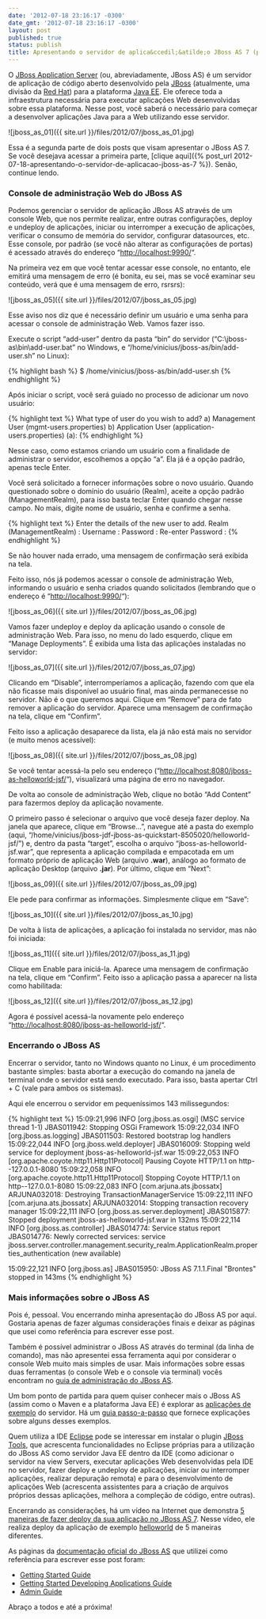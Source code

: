 ```yaml
---
date: '2012-07-18 23:16:17 -0300'
date_gmt: '2012-07-18 23:16:17 -0300'
layout: post
published: true
status: publish
title: Apresentando o servidor de aplica&ccedil;&atilde;o JBoss AS 7 (parte 2)
---
```


O [JBoss Application Server](http://www.jboss.org/jbossas/) (ou, abreviadamente, JBoss AS) é um servidor de aplicação de código aberto desenvolvido pela [JBoss](http://www.jboss.org/) (atualmente, uma divisão da [Red Hat](http://www.redhat.com/)) para a plataforma [Java EE](http://www.oracle.com/technetwork/java/javaee/). Ele oferece toda a infraestrutura necessária para executar aplicações Web desenvolvidas sobre essa plataforma. Nesse post, você saberá o necessário para começar a desenvolver aplicações Java para a Web utilizando esse servidor.

![jboss_as_01]({{ site.url }}/files/2012/07/jboss_as_01.jpg)

Essa é a segunda parte de dois posts que visam apresentar o JBoss AS 7. Se você desejava acessar a primeira parte, [clique aqui]({% post_url 2012-07-18-apresentando-o-servidor-de-aplicacao-jboss-as-7 %}). Senão, continue lendo.

### Console de administração Web do JBoss AS

Podemos gerenciar o servidor de aplicação JBoss AS através de um console Web, que nos permite realizar, entre outras configurações, deploy e undeploy de aplicações, iniciar ou interromper a execução de aplicações, verificar o consumo de memória do servidor, configurar datasources, etc. Esse console, por padrão (se você não alterar as configurações de portas) é acessado através do endereço “[http://localhost:9990/](http://localhost:9990/)“.

Na primeira vez em que você tentar acessar esse console, no entanto, ele emitirá uma mensagem de erro (é bonita, eu sei, mas se você examinar seu conteúdo, verá que é uma mensagem de erro, rsrsrs):

![jboss_as_05]({{ site.url }}/files/2012/07/jboss_as_05.jpg)

Esse aviso nos diz que é necessário definir um usuário e uma senha para acessar o console de administração Web. Vamos fazer isso.

Execute o script “add-user” dentro da pasta “bin” do servidor (“C:\jboss-as\bin\add-user.bat” no Windows, e “/home/vinicius/jboss-as/bin/add-user.sh” no Linux):

{% highlight bash %}
$ /home/vinicius/jboss-as/bin/add-user.sh
{% endhighlight %}

Após iniciar o script, você será guiado no processo de adicionar um novo usuário:

{% highlight text %}
What type of user do you wish to add?
a) Management User (mgmt-users.properties)
b) Application User (application-users.properties)
(a):
{% endhighlight %}

Nesse caso, como estamos criando um usuário com a finalidade de administrar o servidor, escolhemos a opção “a”. Ela já é a opção padrão, apenas tecle Enter.

Você será solicitado a fornecer informações sobre o novo usuário. Quando questionado sobre o domínio do usuário (Realm), aceite a opção padrão (ManagementRealm), para isso basta teclar Enter quando chegar nesse campo. No mais, digite nome de usuário, senha e confirme a senha.

{% highlight text %}
Enter the details of the new user to add.
Realm (ManagementRealm) :
Username :
Password :
Re-enter Password :
{% endhighlight %}

Se não houver nada errado, uma mensagem de confirmação será exibida na tela.

Feito isso, nós já podemos acessar o console de administração Web, informando o usuário e senha criados quando solicitados (lembrando que o endereço é “[http://localhost:9990/](http://localhost:9990/)“):

![jboss_as_06]({{ site.url }}/files/2012/07/jboss_as_06.jpg)

Vamos fazer undeploy e deploy da aplicação usando o console de administração Web. Para isso, no menu do lado esquerdo, clique em “Manage Deployments”. É exibida uma lista das aplicações instaladas no servidor:

![jboss_as_07]({{ site.url }}/files/2012/07/jboss_as_07.jpg)

Clicando em “Disable”, interromperíamos a aplicação, fazendo com que ela não ficasse mais disponível ao usuário final, mas ainda permanecesse no servidor. Não é o que queremos aqui. Clique em “Remove” para de fato remover a aplicação do servidor. Aparece uma mensagem de confirmação na tela, clique em “Confirm”.

Feito isso a aplicação desaparece da lista, ela já não está mais no servidor (e muito menos acessível):

![jboss_as_08]({{ site.url }}/files/2012/07/jboss_as_08.jpg)

Se você tentar acessá-la pelo seu endereço (“[http://localhost:8080/jboss-as-helloworld-jsf/](http://localhost:8080/jboss-as-helloworld-jsf/)“), visualizará uma página de erro no navegador.

De volta ao console de administração Web, clique no botão “Add Content” para fazermos deploy da aplicação novamente.

O primeiro passo é selecionar o arquivo que você deseja fazer deploy. Na janela que aparece, clique em “Browse…”, navegue até a pasta do exemplo (aqui, “/home/vinicius/jboss-jdf-jboss-as-quickstart-8505020/helloworld-jsf/”) e, dentro da pasta “target”, escolha o arquivo “jboss-as-helloworld-jsf.war”, que representa a aplicação compilada e empacotada em um formato próprio de aplicação Web (arquivo **.war**), análogo ao formato de aplicação Desktop (arquivo **.jar**). Por último, clique em “Next”:

![jboss_as_09]({{ site.url }}/files/2012/07/jboss_as_09.jpg)

Ele pede para confirmar as informações. Simplesmente clique em “Save”:

![jboss_as_10]({{ site.url }}/files/2012/07/jboss_as_10.jpg)

De volta à lista de aplicações, a aplicação foi instalada no servidor, mas não foi iniciada:

![jboss_as_11]({{ site.url }}/files/2012/07/jboss_as_11.jpg)

Clique em Enable para iniciá-la. Aparece uma mensagem de confirmação na tela, clique em “Confirm”. Feito isso a aplicação passa a aparecer na lista como habilitada:

![jboss_as_12]({{ site.url }}/files/2012/07/jboss_as_12.jpg)

Agora é possível acessá-la novamente pelo endereço “[http://localhost:8080/jboss-as-helloworld-jsf/](http://localhost:8080/jboss-as-helloworld-jsf/)“.

### Encerrando o JBoss AS

Encerrar o servidor, tanto no Windows quanto no Linux, é um procedimento bastante simples: basta abortar a execução do comando na janela de terminal onde o servidor está sendo executado. Para isso, basta apertar Ctrl + C (vale para ambos os sistemas).

Aqui ele encerrou o servidor em pequeníssimos 143 milissegundos:

{% highlight text %}
15:09:21,996 INFO  [org.jboss.as.osgi] (MSC service thread 1-1) JBAS011942: Stopping OSGi Framework
15:09:22,034 INFO  [org.jboss.as.logging] JBAS011503: Restored bootstrap log handlers
15:09:22,044 INFO  [org.jboss.weld.deployer] JBAS016009: Stopping weld service for deployment jboss-as-helloworld-jsf.war
15:09:22,053 INFO  [org.apache.coyote.http11.Http11Protocol] Pausing Coyote HTTP/1.1 on http--127.0.0.1-8080
15:09:22,058 INFO  [org.apache.coyote.http11.Http11Protocol] Stopping Coyote HTTP/1.1 on http--127.0.0.1-8080
15:09:22,083 INFO  [com.arjuna.ats.jbossatx] ARJUNA032018: Destroying TransactionManagerService
15:09:22,111 INFO  [com.arjuna.ats.jbossatx] ARJUNA032014: Stopping transaction recovery manager
15:09:22,111 INFO  [org.jboss.as.server.deployment] JBAS015877: Stopped deployment jboss-as-helloworld-jsf.war in 132ms
15:09:22,114 INFO  [org.jboss.as.controller] JBAS014774: Service status report
JBAS014776:    Newly corrected services:
service jboss.server.controller.management.security_realm.ApplicationRealm.properties_authentication (new available)

15:09:22,121 INFO  [org.jboss.as] JBAS015950: JBoss AS 7.1.1.Final "Brontes" stopped in 143ms
{% endhighlight %}

### Mais informações sobre o JBoss AS

Pois é, pessoal. Vou encerrando minha apresentação do JBoss AS por aqui. Gostaria apenas de fazer algumas considerações finais e deixar as páginas que usei como referência para escrever esse post.

Também é possível administrar o JBoss AS através do terminal (da linha de comando), mas não apresentei essa ferramenta aqui por considerar o console Web muito mais simples de usar. Mais informações sobre essas duas ferramentas (o console Web e o console via terminal) vocês encontram no [guia de administração do JBoss AS](https://docs.jboss.org/author/display/AS71/Admin+Guide).

Um bom ponto de partida para quem quiser conhecer mais o JBoss AS (assim como o Maven e a plataforma Java EE) é explorar as [aplicações de exemplo](http://www.jboss.org/jdf/quickstarts/jboss-as-quickstart/) do servidor. Há um [guia passo-a-passo](https://docs.jboss.org/author/display/AS71/Getting+Started+Developing+Applications+Guide) que fornece explicações sobre alguns desses exemplos.

Quem utiliza a IDE [Eclipse](http://www.eclipse.org/) pode se interessar em instalar o plugin [JBoss Tools](http://www.jboss.org/tools/), que acrescenta funcionalidades no Eclipse próprias para a utilização do JBoss AS como servidor Java EE dentro da IDE (como adicionar o servidor na view Servers, executar aplicações Web desenvolvidas pela IDE no servidor, fazer deploy e undeploy de aplicações, iniciar ou interromper aplicações, realizar depuração remota) e para o desenvolvimento de aplicações Web (acrescenta assistentes para a criação de arquivos próprios dessas aplicações, melhora a compleção de código, entre outras).

Encerrando as considerações, há um vídeo na Internet que demonstra [5 maneiras de fazer deploy da sua aplicação no JBoss AS 7](http://vimeo.com/25831010). Nesse vídeo, ele realiza deploy da aplicação de exemplo [helloworld](http://www.jboss.org/jdf/quickstarts/jboss-as-quickstart/helloworld/) de 5 maneiras diferentes.

As páginas da [documentação oficial do JBoss AS](https://docs.jboss.org/author/display/AS71/Documentation) que utilizei como referência para escrever esse post foram:

- [Getting Started Guide](https://docs.jboss.org/author/display/AS71/Getting+Started+Guide)
- [Getting Started Developing Applications Guide](https://docs.jboss.org/author/display/AS71/Getting+Started+Developing+Applications+Guide)
- [Admin Guide](https://docs.jboss.org/author/display/AS71/Admin+Guide)

Abraço a todos e até a próxima!